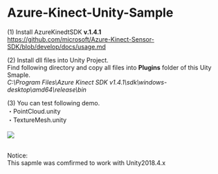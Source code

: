# Azure-Kinect-Unity-Sample

(1) Install AzureKinedtSDK <b>v.1.4.1</b><br>
https://github.com/microsoft/Azure-Kinect-Sensor-SDK/blob/develop/docs/usage.md

(2) Install dll files into Unity Project.<br>
Find following directory and copy all files into <b>Plugins</b> folder of this Uity Smaple.<br> 
<i>C:\Program Files\Azure Kinect SDK v1.4.1\sdk\windows-desktop\amd64\release\bin </i>

(3) You can test following demo.<br>
・PointCloud.unity<br>
・TextureMesh.unity<br><br>
[![](https://img.youtube.com/vi/Nt0oMN5Ece0/0.jpg)](https://www.youtube.com/watch?v=Nt0oMN5Ece0)

<br>
Notice:<br>
This sapmle was comfirmed to work with Unity2018.4.x


